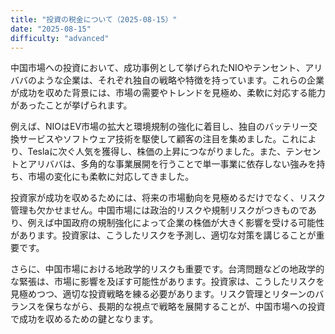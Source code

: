 ```yaml
---
title: "投資の税金について（2025-08-15）"
date: "2025-08-15"
difficulty: "advanced"
---
```


中国市場への投資において、成功事例として挙げられたNIOやテンセント、アリババのような企業は、それぞれ独自の戦略や特徴を持っています。これらの企業が成功を収めた背景には、市場の需要やトレンドを見極め、柔軟に対応する能力があったことが挙げられます。

例えば、NIOはEV市場の拡大と環境規制の強化に着目し、独自のバッテリー交換サービスやソフトウェア技術を駆使して顧客の注目を集めました。これにより、Teslaに次ぐ人気を獲得し、株価の上昇につながりました。また、テンセントとアリババは、多角的な事業展開を行うことで単一事業に依存しない強みを持ち、市場の変化にも柔軟に対応してきました。

投資家が成功を収めるためには、将来の市場動向を見極めるだけでなく、リスク管理も欠かせません。中国市場には政治的リスクや規制リスクがつきものであり、例えば中国政府の規制強化によって企業の株価が大きく影響を受ける可能性があります。投資家は、こうしたリスクを予測し、適切な対策を講じることが重要です。

さらに、中国市場における地政学的リスクも重要です。台湾問題などの地政学的な緊張は、市場に影響を及ぼす可能性があります。投資家は、こうしたリスクを見極めつつ、適切な投資戦略を練る必要があります。リスク管理とリターンのバランスを保ちながら、長期的な視点で戦略を展開することが、中国市場への投資で成功を収めるための鍵となります。
